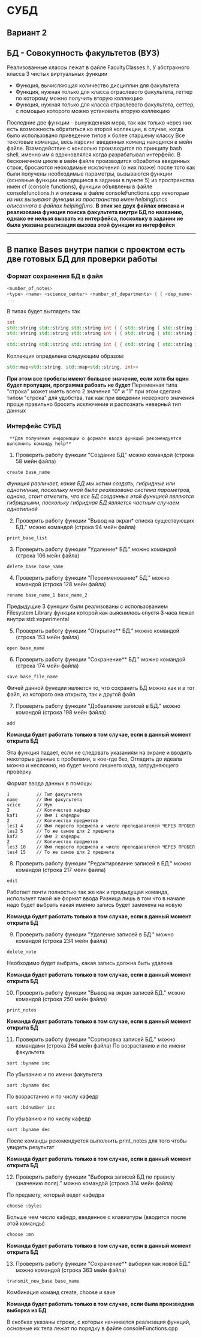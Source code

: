 # СУБД
## Вариант 2
## БД - Совокупность факультетов (ВУЗ)
Реализованные классы лежат в файле FacultyClasses.h, 
У абстракного класса 3 чистых виртуальных функции
* Функция, вычисляющая количество дисциплин для факультета 
* Функция, нужная только для класса отраслевого факультета, геттер по которому можно получить вторую коллекцию
* Функция, нужная только для класса отраслевого факультета, сеттер, с помощью которого можно установить вторую коллекцию

Последние две функции - вынужденная мера, так как только через них есть возможность обратиться ко второй коллекции,
в случае, когда было использовано приведение типов к более старшему классу
Все текстовые команды, весь парсинг введенных команд находятся в мейн файле.
Взамодействие с консолью производится по принципу bash shell, именно им я вдохновлялся когда разрабатывал интерфейс.
В бесконечном цикле в мейн файле производится обработка введенных строк, бросаются неоходимые исключения (о них позже)
после того как были получены необходимые параметры, вызываются функции (основные функции находящиеся в задании в пункте 5)
из пространства имен cf (console functions), функции объявлены в файле consolefunctions.h и описаны в файле consoleFunctions.cpp
_некоторые из них вызывают функции из пространства имен helpingfuncs описанного в файлах helpingfuns_.
**В этих же двух файлах описана и реализована функция поиска факультета внутри БД по названию, однако ее нельзя вызвать из
интерфейса, поскольку в задании не была указана реализация вызова этой функции из интерфейся**

---
В папке Bases внутри папки с проектом есть две готовых БД для проверки работы
---

### Формат сохранения БД в файл
```cpp
<number_of_notes>
<type> <name> <science_center> <number_of_departments> { { <dep_name> { <lessnom_name> <number_of_teacher> } } }
...
```
В типах будет выглядеть так
```cpp
int
std::string std::string std::string int { { std::string { std::string int } } }
std::string std::string std::string int { { std::string { std::string int } } }
...
std::string std::string std::string int { { std::string { std::string int } } }
```
Коллекция определена следующим образом:
```cpp
std::map<std::string, std::map<std::string, int>>
```
**При этом все пробелы имеют большое значение, если хотя бы один будет пропущен, программа рабоать не будет**
Переменная типа "строка" <type> может иметь всего 2 значения "0" и "1" при этом сделана типом "строка" для удобства,
так как при введении неверного значения проще правильно бросить исключение и распознать неверный тип данных
### Интерфейс СУБД
     **Для получения информации о формате ввода функций рекомендуется выполнить команду help**
1. Проверить работу функции "Создание БД" можно командой (строка 58 мейн файла)
```
create base_name
```
_Фуниция различает, какие БД мы хотим создать, гибридные или однотипные, поскольку мной была реализована система параметров,
однако, стоит отметить, что все БД созданные этой функцией являются гибридными, поскольку гибридная
БД является частным случаем однотипной_
    
2. Проверить работу функции "Вывод на экран* списка существующих БД." можно командой (строка 94 мейн файла)
```
print_base_list
```

3.  Проверить работу функции "Удаление* БД." можно командой (строка 106 мейн файла)
```
delete_base base_name
```

4. Проверить работу функции "Переименование* БД." можно командой (строка 128 мейн файла)
```
rename base_name_1 base_name_2
```

Предыдущие 3 функции были реализованы с использованием Filesystem Library функции которой ~~как выяснилось спустя 3 часа~~ лежат
внутри std::experimental

5. Проверить работу функции "Открытие** БД." можно командой (строка 153 мейн файла)
```
open base_name
```
6. Проверить работу функции "Сохранение** БД." можно командой (строка 174 мейн файла)
```
save base_file_name
```
Фичей данной функции является то, что сохранить БД можно как и в тот файл, из которого она открыта, так и другой файл

7. Проверить работу функции "Добавление записей в БД." можно командой (строка 198 мейн файла)
```
add
```
**Команда будет работать только в том случае, если в данный момент открыта БД**

Эта функция падает, если не следовать указаниям на экране и вводить некоторые данные с пробелами, а кое-где без,
Отладить до идеала можно и несложно, но будет много лишнего кода, затрудняющего проверку

Формат ввода данных в помощь:
```
1          // Тип факультета
name       // Имя факультета
scice      // Hук
2          // Количество кафедр
kaf1       // Имя 1 кафедры
2          // Количество предметов
les1 4     // Имя первого предмета и число преподавателей ЧЕРЕЗ ПРОБЕЛ
les2 5     // То же самое для 2 предмета
kaf2       // Имя 2 кафедры
2          // Количество предметов
les3 10    // Имя первого предмета и число преподавателей ЧЕРЕЗ ПРОБЕЛ
les4 15    // То же самое для 2 предмета
```

8. Проверить работу функции "Редактирование записей в БД." можно командой (строка 217 мейн файла)
```
edit
```
Работает почти полностью так же как и предыдущая команда, использует такой же формат ввода
Разница лишь в том что в начале надо будет выбрать какая именно запись будет заменена на новую

**Команда будет работать только в том случае, если в данный момент открыта БД**

9. Проверить работу функции "Удаление записей в БД." можно командой (строка 234 мейн файла)
```
delete_note
```
Необходимо будет выбрать, какая запись должна быть удалена

**Команда будет работать только в том случае, если в данный момент открыта БД**

10. Проверить работу функции "Вывод на экран записей БД." можно командой (строка 250 мейн файла) 
```
print_notes
```
**Команда будет работать только в том случае, если в данный момент открыта БД**

11. Проверить работу функции "Сортировка записей БД." можно командами (строка 264 мейн файла)
По возрастанию и по имени факультета
```
sort :byname inc
```

По убыванию и по имени факультета
```
sort :byname dec
```

По возрастанию и по числу кафедр
```
sort :bdnumber inc
```

По убыванию и по числу кафедр
```
sort :byname dec
```
После команды рекомендуется выполнить print_notes для того чтобы увидеть результат

**Команда будет работать только в том случае, если в данный момент открыта БД**

12. Проверить работу функции "Выборка записей БД по правилу (значению поля)." можно командой (строка 314 мейн файла)

По предмету, который ведет кафедра
```
choose :byles
```

Больше чем число кафедр, введенное с клавиатуры (вводится после этой команды)
```
choose :mn
```

**Команда будет работать только в том случае, если в данный момент открыта БД**

13. Проверить работу функции "Сохранение** выборки как новой БД." можно командой (строка 363 мейн файла)
``` 
transmit_new_base base_name
```
Комбинация команд create, choose и save

**Команда будет работать только в том случае, если была произведена выборка из БД**

В скобках указаны строки, с которых начинается реализация функций, основные их тела лежат по порядку в файле consoleFunctions.cpp
